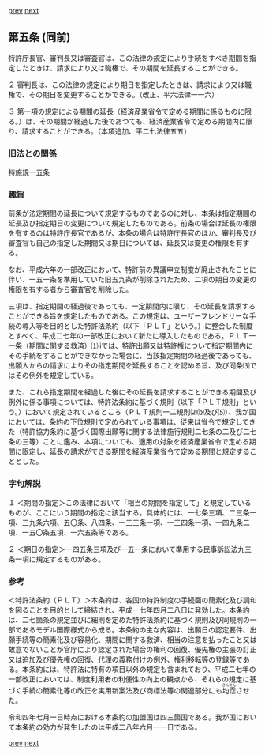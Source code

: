 [prev](/specific/markdowns/特許法/003_Mp-Ch_1-At_4.md)
[next](/specific/markdowns/特許法/005_Mp-Ch_1-At_6.md)
## 第五条 (同前)
特許庁長官、審判長又は審査官は、この法律の規定により手続をすべき期間を指定したときは、請求により又は職権で、その期間を延長することができる。

２ 審判長は、この法律の規定により期日を指定したときは、請求により又は職権で、その期日を変更することができる。（改正、平六法律一一六）

３ 第一項の規定による期間の延長（経済産業省令で定める期間に係るものに限る。）は、その期間が経過した後であつても、経済産業省令で定める期間内に限り、請求することができる。（本項追加、平二七法律五五）


### 旧法との関係
特施規一五条

### 趣旨
前条が法定期間の延長について規定するものであるのに対し、本条は指定期間の延長及び指定期日の変更について規定したものである。前条の場合は延長の権限を有するのは特許庁長官であるが、本条の場合は特許庁長官のほか、審判長及び審査官も自己の指定した期間又は期日については、延長又は変更の権限を有する。

なお、平成六年の一部改正において、特許前の異議申立制度が廃止されたことに伴い、一五一条を準用していた旧五九条が削除されたため、二項の期日の変更の権限を有する者から審査官を削除した。

三項は、指定期間の経過後であっても、一定期間内に限り、その延長を請求することができる旨を規定したものである。この規定は、ユーザーフレンドリーな手続の導入等を目的とした特許法条約（以下「ＰＬＴ」という。）に整合した制度とすべく、平成二七年の一部改正において新たに導入したものである。ＰＬＴ一一条（期間に関する救済）⑴ⅱでは、特許出願又は特許権について指定期間内にその手続をすることができなかった場合に、当該指定期間の経過後であっても、出願人からの請求によりその指定期間を延長することを認める旨、及び同条⑶ではその例外を規定している。

また、これら指定期間を経過した後にその延長を請求することができる期間及び例外に係る事項については、特許法条約に基づく規則（以下「ＰＬＴ規則」という。）において規定されているところ（ＰＬＴ規則一二規則⑵⒝及び⑸）、我が国においては、条約の下位規則で定められている事項は、従来は省令で規定してきた（特許協力条約に基づく国際出願等に関する法律施行規則二七条の二及び二七条の三等）ことに鑑み、本項についても、適用の対象を経済産業省令で定める期間に限定し、延長の請求ができる期間を経済産業省令で定める期間と規定することとした。


### 字句解説
１ ＜期間の指定＞この法律において「相当の期間を指定して」と規定しているものが、ここにいう期間の指定に該当する。具体的には、一七条三項、二三条一項、三九条六項、五〇条、八四条、一三三条一項、一三四条一項、一四九条二項、一五〇条五項、一六五条等である。

２ ＜期日の指定＞一四五条三項及び一五一条において準用する民事訴訟法九三条一項に規定するものがある。


### 参考
＜特許法条約（ＰＬＴ）＞本条約は、各国の特許制度の手続面の簡素化及び調和を図ることを目的として締結され、平成一七年四月二八日に発効した。本条約は、二七箇条の規定並びに細則を定めた特許法条約に基づく規則及び同規則の一部であるモデル国際様式から成る。本条約の主な内容は、出願日の認定要件、出願手続等の簡素化及び容易化、期間に関する救済、相当の注意を払ったこと又は故意でないことが官庁により認定された場合の権利の回復、優先権の主張の訂正又は追加及び優先権の回復、代理の義務付けの例外、権利移転等の登録等である。本条約には、特許法に特有の項目以外の規定も含まれており、平成二七年の一部改正においては、制度利用者の利便性の向上の観点から、それらの規定に基づく手続の簡素化等の改正を実用新案法及び商標法等の関連部分にも<Ruby>均<Rt>きん</Rt></Ruby><Ruby>霑<Rt>てん</Rt></Ruby>させた。

令和四年七月一日時点における本条約の加盟国は四三箇国である。我が国において本条約の効力が発生したのは平成二八年六月一一日である。


[prev](/specific/markdowns/特許法/003_Mp-Ch_1-At_4.md)
[next](/specific/markdowns/特許法/005_Mp-Ch_1-At_6.md)